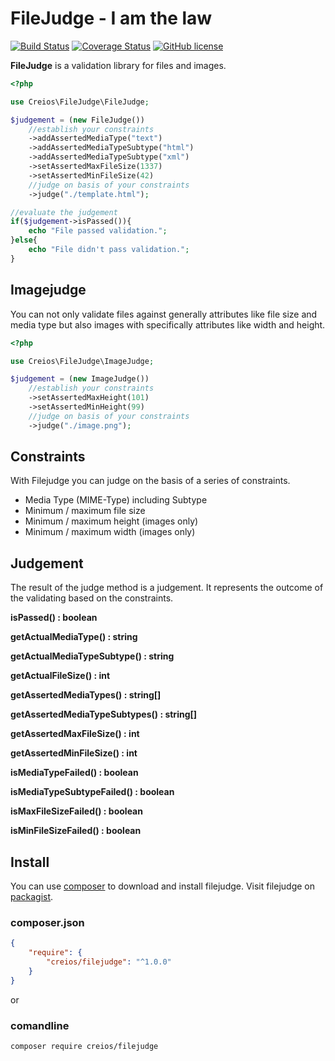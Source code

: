 # FileJudge - I am the law

[![Build Status](https://travis-ci.org/creios/filejudge.svg?branch=master)](https://travis-ci.org/creios/filejudge)
[![Coverage Status](https://coveralls.io/repos/creios/filejudge/badge.svg?branch=master&service=github)](https://coveralls.io/github/creios/filejudge?branch=master)
[![GitHub license](https://img.shields.io/github/license/creios/filejudge.svg)]()

**FileJudge** is a validation library for files and images.

```php
<?php

use Creios\FileJudge\FileJudge;

$judgement = (new FileJudge())
    //establish your constraints
    ->addAssertedMediaType("text")
    ->addAssertedMediaTypeSubtype("html")
    ->addAssertedMediaTypeSubtype("xml")
    ->setAssertedMaxFileSize(1337)
    ->setAssertedMinFileSize(42)
    //judge on basis of your constraints
    ->judge("./template.html");

//evaluate the judgement
if($judgement->isPassed()){
    echo "File passed validation.";
}else{
    echo "File didn't pass validation.";
}
```

## Imagejudge

You can not only validate files against generally attributes like file size and media type but also images with specifically attributes like width and height.

```php
<?php

use Creios\FileJudge\ImageJudge;

$judgement = (new ImageJudge())
    //establish your constraints
    ->setAssertedMaxHeight(101)
    ->setAssertedMinHeight(99)
    //judge on basis of your constraints
    ->judge("./image.png");
```

## Constraints

With Filejudge you can judge on the basis of a series of constraints.

* Media Type (MIME-Type) including Subtype
* Minimum / maximum file size
* Minimum / maximum height (images only)
* Minimum / maximum width (images only)

## Judgement

The result of the judge method is a judgement. It represents the outcome of the validating based on the constraints.

**isPassed() : boolean**

**getActualMediaType() : string**

**getActualMediaTypeSubtype() : string**

**getActualFileSize() : int**

**getAssertedMediaTypes() : string[]**

**getAssertedMediaTypeSubtypes() : string[]**

**getAssertedMaxFileSize() : int**

**getAssertedMinFileSize() : int**

**isMediaTypeFailed() : boolean**

**isMediaTypeSubtypeFailed() : boolean**

**isMaxFileSizeFailed() : boolean**

**isMinFileSizeFailed() : boolean**

## Install

You can use [composer](https://getcomposer.org/) to download and install filejudge. Visit filejudge on [packagist](https://packagist.org/packages/creios/filejudge).

### composer.json
```json
{
    "require": {
        "creios/filejudge": "^1.0.0"
    }
}
```

or

### comandline

```sh
composer require creios/filejudge
```

